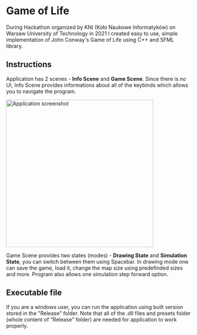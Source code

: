 # Game of Life
During Hackathon organized by KNI (Koło Naukowe Informatyków) on Warsaw University of Technology 
in 2021 I created easy to use, simple implementation of John Conway's Game of Life using C++ and SFML library. 
## Instructions
Application has 2 scenes - **Info Scene** and **Game Scene**. Since there is no UI, Info Scene provides informations
about all of the keybinds which allows you to navigate the program.

<img src="https://user-images.githubusercontent.com/56317134/218701658-d4363665-b450-4c7f-bb7d-b3a19f65b1c6.png" alt="Application screenshot" width=400/>

Game Scene provides two states (modes) - **Drawing State** and **Simulation State**, you can switch between them using Spacebar. 
In drawing mode one can save the game, load it, change the map size using predefinded sizes and more. Program also allows one simulation step forward option. 
## Executable file
If you are a windows user, you can run the application using built version stored in the "Release" folder. Note that all of the .dll files and presets folder (whole content of "Release" folder) are needed for application to work properly.
